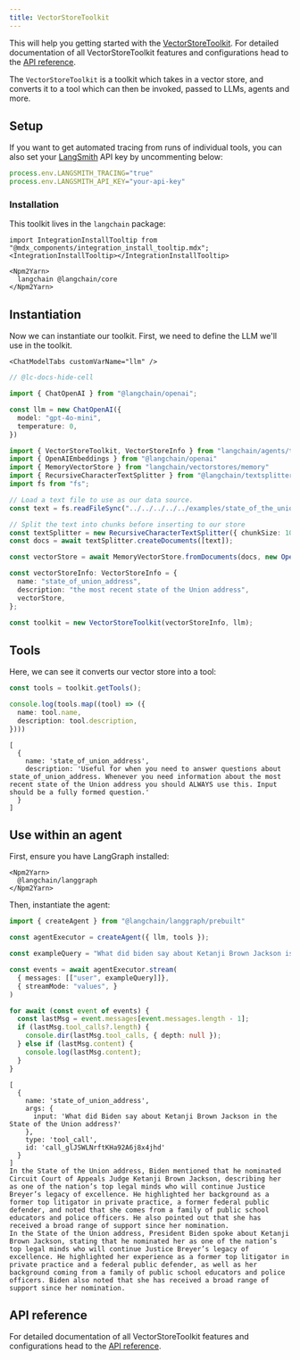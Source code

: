 ```yaml
---
title: VectorStoreToolkit
---
```


This will help you getting started with the [VectorStoreToolkit](/oss/concepts/tools/#toolkits). For detailed documentation of all VectorStoreToolkit features and configurations head to the [API reference](https://api.js.langchain.com/classes/langchain.agents.VectorStoreToolkit.html).

The `VectorStoreToolkit` is a toolkit which takes in a vector store, and converts it to a tool which can then be invoked, passed to LLMs, agents and more.

## Setup

If you want to get automated tracing from runs of individual tools, you can also set your [LangSmith](https://docs.smith.langchain.com/) API key by uncommenting below:

```typescript
process.env.LANGSMITH_TRACING="true"
process.env.LANGSMITH_API_KEY="your-api-key"
```

### Installation

This toolkit lives in the `langchain` package:

```{=mdx}
import IntegrationInstallTooltip from "@mdx_components/integration_install_tooltip.mdx";
<IntegrationInstallTooltip></IntegrationInstallTooltip>

<Npm2Yarn>
  langchain @langchain/core
</Npm2Yarn>
```
## Instantiation

Now we can instantiate our toolkit. First, we need to define the LLM we'll use in the toolkit.

```{=mdx}
<ChatModelTabs customVarName="llm" />
```
```typescript
// @lc-docs-hide-cell

import { ChatOpenAI } from "@langchain/openai";

const llm = new ChatOpenAI({
  model: "gpt-4o-mini",
  temperature: 0,
})
```


```typescript
import { VectorStoreToolkit, VectorStoreInfo } from "langchain/agents/toolkits"
import { OpenAIEmbeddings } from "@langchain/openai"
import { MemoryVectorStore } from "langchain/vectorstores/memory"
import { RecursiveCharacterTextSplitter } from "@langchain/textsplitters";
import fs from "fs";

// Load a text file to use as our data source.
const text = fs.readFileSync("../../../../../examples/state_of_the_union.txt", "utf8");

// Split the text into chunks before inserting to our store
const textSplitter = new RecursiveCharacterTextSplitter({ chunkSize: 1000 });
const docs = await textSplitter.createDocuments([text]);

const vectorStore = await MemoryVectorStore.fromDocuments(docs, new OpenAIEmbeddings());

const vectorStoreInfo: VectorStoreInfo = {
  name: "state_of_union_address",
  description: "the most recent state of the Union address",
  vectorStore,
};

const toolkit = new VectorStoreToolkit(vectorStoreInfo, llm);
```

## Tools

Here, we can see it converts our vector store into a tool:


```typescript
const tools = toolkit.getTools();

console.log(tools.map((tool) => ({
  name: tool.name,
  description: tool.description,
})))
```
```output
[
  {
    name: 'state_of_union_address',
    description: 'Useful for when you need to answer questions about state_of_union_address. Whenever you need information about the most recent state of the Union address you should ALWAYS use this. Input should be a fully formed question.'
  }
]
```
## Use within an agent

First, ensure you have LangGraph installed:

```{=mdx}
<Npm2Yarn>
  @langchain/langgraph
</Npm2Yarn>
```
Then, instantiate the agent:


```typescript
import { createAgent } from "@langchain/langgraph/prebuilt"

const agentExecutor = createAgent({ llm, tools });
```
```typescript
const exampleQuery = "What did biden say about Ketanji Brown Jackson is the state of the union address?"

const events = await agentExecutor.stream(
  { messages: [["user", exampleQuery]]},
  { streamMode: "values", }
)

for await (const event of events) {
  const lastMsg = event.messages[event.messages.length - 1];
  if (lastMsg.tool_calls?.length) {
    console.dir(lastMsg.tool_calls, { depth: null });
  } else if (lastMsg.content) {
    console.log(lastMsg.content);
  }
}
```
```output
[
  {
    name: 'state_of_union_address',
    args: {
      input: 'What did Biden say about Ketanji Brown Jackson in the State of the Union address?'
    },
    type: 'tool_call',
    id: 'call_glJSWLNrftKHa92A6j8x4jhd'
  }
]
In the State of the Union address, Biden mentioned that he nominated Circuit Court of Appeals Judge Ketanji Brown Jackson, describing her as one of the nation’s top legal minds who will continue Justice Breyer’s legacy of excellence. He highlighted her background as a former top litigator in private practice, a former federal public defender, and noted that she comes from a family of public school educators and police officers. He also pointed out that she has received a broad range of support since her nomination.
In the State of the Union address, President Biden spoke about Ketanji Brown Jackson, stating that he nominated her as one of the nation’s top legal minds who will continue Justice Breyer’s legacy of excellence. He highlighted her experience as a former top litigator in private practice and a federal public defender, as well as her background coming from a family of public school educators and police officers. Biden also noted that she has received a broad range of support since her nomination.
```
## API reference

For detailed documentation of all VectorStoreToolkit features and configurations head to the [API reference](https://api.js.langchain.com/classes/langchain.agents.VectorStoreToolkit.html).
